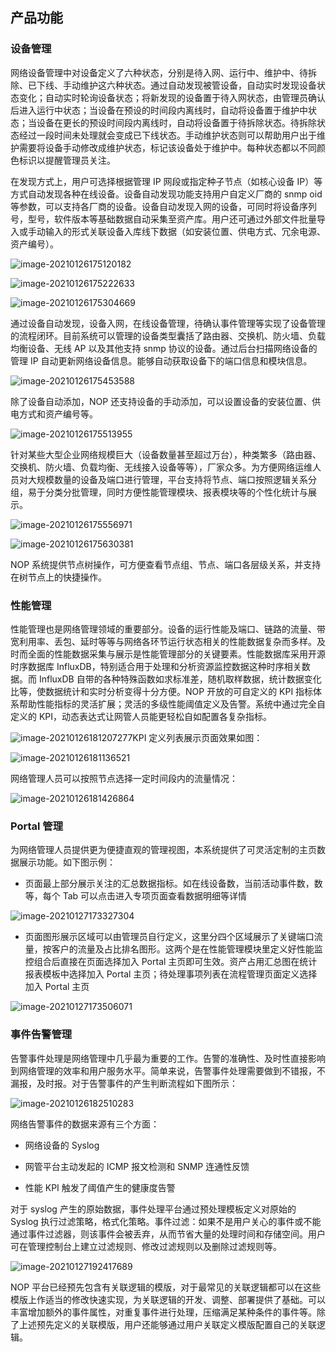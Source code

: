 ## 产品功能

### 设备管理

网络设备管理中对设备定义了六种状态，分别是待入网、运行中、维护中、待拆除、已下线、手动维护这六种状态。通过自动发现被管设备，自动实时发现设备状态变化；自动实时轮询设备状态；将新发现的设备置于待入网状态，由管理员确认后进入运行中状态；当设备在预设的时间段内离线时，自动将设备置于维护中状态；当设备在更长的预设时间段内离线时，自动将设备置于待拆除状态。待拆除状态经过一段时间未处理就会变成已下线状态。手动维护状态则可以帮助用户出于维护需要将设备手动修改成维护状态，标记该设备处于维护中。每种状态都以不同颜色标识以提醒管理员关注。

在发现方式上，用户可选择根据管理 IP 网段或指定种子节点（如核心设备 IP）等方式自动发现各种在线设备。设备自动发现功能支持用户自定义厂商的 snmp oid 等参数，可以支持各厂商的设备。设备自动发现入网的设备，可同时将设备序列号，型号，软件版本等基础数据自动采集至资产库。用户还可通过外部文件批量导入或手动输入的形式关联设备入库线下数据（如安装位置、供电方式、冗余电源、资产编号）。

![image-20210126175120182](../assets/image-20210126175120182.png)

![image-20210126175222633](../assets/image-20210126175222633.png)

![image-20210126175304669](../assets/image-20210126175304669.png)

通过设备自动发现，设备入网，在线设备管理，待确认事件管理等实现了设备管理的流程闭环。目前系统可以管理的设备类型囊括了路由器、交换机、防火墙、负载均衡设备、无线 AP 以及其他支持 snmp 协议的设备。通过后台扫描网络设备的管理 IP 自动更新网络设备信息。能够自动获取设备下的端口信息和模块信息。

![image-20210126175453588](../assets/image-20210126175453588.png)

除了设备自动添加，NOP 还支持设备的手动添加，可以设置设备的安装位置、供电方式和资产编号等。

![image-20210126175513955](../assets/image-20210126175513955.png)

针对某些大型企业网络规模巨大（设备数量甚至超过万台），种类繁多（路由器、交换机、防火墙、负载均衡、无线接入设备等等），厂家众多。为方便网络运维人员对大规模数量的设备及端口进行管理，平台支持将节点、端口按照逻辑关系分组，易于分类分批管理，同时方便性能管理模块、报表模块等的个性化统计与展示。

![image-20210126175556971](../assets/image-20210126175556971.png)

![image-20210126175630381](../assets/image-20210126175630381.png)

NOP 系统提供节点树操作，可方便查看节点组、节点、端口各层级关系，并支持在树节点上的快捷操作。

### 性能管理

性能管理也是网络管理领域的重要部分。设备的运行性能及端口、链路的流量、带宽利用率、丢包、延时等等与网络各环节运行状态相关的性能数据复杂而多样。及时而全面的性能数据采集与展示是性能管理部分的关键要素。性能数据库采用开源时序数据库 InfluxDB，特别适合用于处理和分析资源监控数据这种时序相关数据。而 InfluxDB 自带的各种特殊函数如求标准差，随机取样数据，统计数据变化比等，使数据统计和实时分析变得十分方便。NOP 开放的可自定义的 KPI 指标体系帮助性能指标的灵活扩展；灵活的多级性能阈值定义及告警。系统中通过完全自定义的 KPI，动态表达式让网管人员能更轻松自如配置各复杂指标。

![image-20210126181207277](../assets/image-20210126181207277.png)KPI 定义列表展示页面效果如图：

![image-20210126181136521](../assets/image-20210126181136521.png)



网络管理人员可以按照节点选择一定时间段内的流量情况：

![image-20210126181426864](../assets/image-20210126181426864.png)

### Portal 管理

为网络管理人员提供更为便捷直观的管理视图，本系统提供了可灵活定制的主页数据展示功能。如下图示例：

- 页面最上部分展示关注的汇总数据指标。如在线设备数，当前活动事件数，数等，每个 Tab 可以点击进入专项页面查看数据明细等详情

![image-20210127173327304](../assets/image-20210127173327304.png)

- 页面图形展示区域可以由管理员自行定义，这里分四个区域展示了关键端口流量，按客户的流量及占比排名图形。这两个是在性能管理模块里定义好性能监控组合后直接在页面选择加入 Portal 主页即可生效。资产占用汇总图在统计报表模板中选择加入 Portal 主页；待处理事项列表在流程管理页面定义选择加入 Portal 主页

![image-20210127173506071](../assets/image-20210127173506071.png)

### 事件告警管理

告警事件处理是网络管理中几乎最为重要的工作。告警的准确性、及时性直接影响到网络管理的效率和用户服务水平。简单来说，告警事件处理需要做到不错报，不漏报，及时报。对于告警事件的产生判断流程如下图所示：

![image-20210126182510283](../assets/image-20210126182510283.png)

网络告警事件的数据来源有三个方面：

- 网络设备的 Syslog

- 网管平台主动发起的 ICMP 报文检测和 SNMP 连通性反馈

- 性能 KPI 触发了阈值产生的健康度告警

对于 syslog 产生的原始数据，事件处理平台通过预处理模板定义对原始的 Syslog 执行过滤策略，格式化策略。事件过滤：如果不是用户关心的事件或不能通过事件过滤器，则该事件会被丢弃，从而节省大量的处理时间和存储空间。用户可在管理控制台上建立过滤规则、修改过滤规则以及删除过滤规则等。

![image-20210127192417689](../assets/image-20210127192417689.png)

NOP 平台已经预先包含有关联逻辑的模版，对于最常见的关联逻辑都可以在这些模版上作适当的修改快速实现，为关联逻辑的开发、调整、部署提供了基础。可以丰富增加额外的事件属性，对重复事件进行处理，压缩满足某种条件的事件等。除了上述预先定义的关联模版，用户还能够通过用户关联定义模版配置自己的关联逻辑。